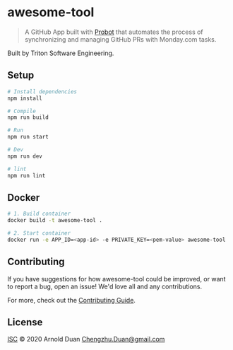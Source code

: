 # awesome-tool

> A GitHub App built with [Probot](https://github.com/probot/probot) that automates the process of synchronizing and managing GitHub PRs with Monday.com tasks.

Built by Triton Software Engineering.

## Setup

```sh
# Install dependencies
npm install

# Compile
npm run build

# Run
npm run start

# Dev
npm run dev

# lint
npm run lint
```

## Docker

```sh
# 1. Build container
docker build -t awesome-tool .

# 2. Start container
docker run -e APP_ID=<app-id> -e PRIVATE_KEY=<pem-value> awesome-tool
```

## Contributing

If you have suggestions for how awesome-tool could be improved, or want to report a bug, open an issue! We'd love all and any contributions.

For more, check out the [Contributing Guide](CONTRIBUTING.md).

## License

[ISC](LICENSE) © 2020 Arnold Duan <Chengzhu.Duan@gmail.com>
